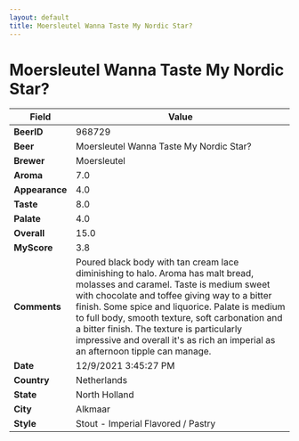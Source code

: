 ```yaml
---
layout: default
title: Moersleutel Wanna Taste My Nordic Star?
---
```


# Moersleutel Wanna Taste My Nordic Star?

| Field         | Value     |
|---------------|-----------|
| **BeerID** | 968729 |
| **Beer** | Moersleutel Wanna Taste My Nordic Star? |
| **Brewer** | Moersleutel |
| **Aroma** | 7.0 |
| **Appearance** | 4.0 |
| **Taste** | 8.0 |
| **Palate** | 4.0 |
| **Overall** | 15.0 |
| **MyScore** | 3.8 |
| **Comments** | Poured black body with tan cream lace diminishing to halo. Aroma has malt bread, molasses and caramel. Taste is medium sweet with chocolate and toffee giving way to a bitter finish. Some spice and liquorice. Palate is medium to full body, smooth texture, soft carbonation and a bitter finish. The texture is particularly impressive and overall it's as rich an imperial as an afternoon tipple can manage. |
| **Date** | 12/9/2021 3:45:27 PM |
| **Country** | Netherlands |
| **State** | North Holland |
| **City** | Alkmaar |
| **Style** | Stout - Imperial Flavored / Pastry |
